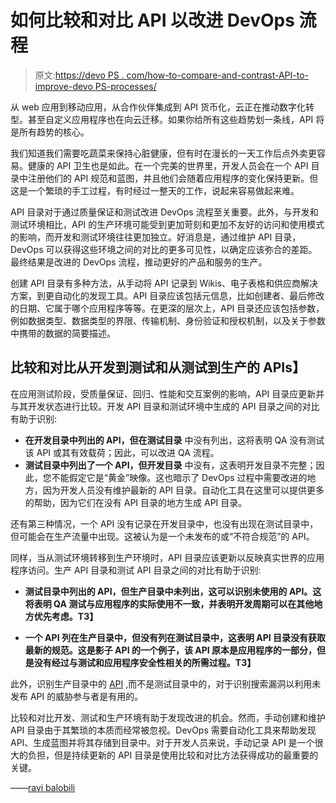 # 如何比较和对比 API 以改进 DevOps 流程

> 原文:[https://devo PS . com/how-to-compare-and-contrast-API-to-improve-devo PS-processes/](https://devops.com/how-to-compare-and-contrast-apis-to-improve-devops-processes/)

从 web 应用到移动应用，从合作伙伴集成到 API 货币化，云正在推动数字化转型。甚至自定义应用程序也在向云迁移。如果你给所有这些趋势划一条线，API 将是所有趋势的核心。

我们知道我们需要吃蔬菜来保持心脏健康，但有时在漫长的一天工作后点外卖更容易。健康的 API 卫生也是如此。在一个完美的世界里，开发人员会在一个 API 目录中注册他们的 API 规范和蓝图，并且他们会随着应用程序的变化保持更新。但这是一个繁琐的手工过程，有时经过一整天的工作，说起来容易做起来难。

API 目录对于通过质量保证和测试改进 DevOps 流程至关重要。此外，与开发和测试环境相比，API 的生产环境可能受到更加苛刻和更加不友好的访问和使用模式的影响，而开发和测试环境往往更加独立。好消息是，通过维护 API 目录，DevOps 可以获得这些环境之间的对比的更多可见性，以确定应该弥合的差距。最终结果是改进的 DevOps 流程，推动更好的产品和服务的生产。

创建 API 目录有多种方法，从手动将 API 记录到 Wikis、电子表格和供应商解决方案，到更自动化的发现工具。API 目录应该包括元信息，比如创建者、最后修改的日期、它属于哪个应用程序等等。在更深的层次上，API 目录还应该包括参数，例如数据类型、数据类型的界限、传输机制、身份验证和授权机制，以及关于参数中携带的数据的简要描述。

## **比较和对比从开发到测试和从测试到生产的 APIs】**

在应用测试阶段，受质量保证、回归、性能和交互案例的影响，API 目录应更新并与其开发状态进行比较。开发 API 目录和测试环境中生成的 API 目录之间的对比有助于识别:

*   **在开发目录中列出的 API，但在测试目录** 中没有列出，这将表明 QA 没有测试该 API 或其有效载荷；因此，可以改进 QA 流程。
*   **测试目录中列出了一个 API，但开发目录** 中没有，这表明开发目录不完整；因此，您不能假定它是“黄金”映像。这也暗示了 DevOps 过程中需要改进的地方，因为开发人员没有维护最新的 API 目录。自动化工具在这里可以提供更多的帮助，因为它们在没有 API 目录的地方生成 API 目录。

还有第三种情况，一个 API 没有记录在开发目录中，也没有出现在测试目录中，但可能会在生产流量中出现。这被认为是一个未发布的或“不符合规范”的 API。

同样，当从测试环境转移到生产环境时，API 目录应该更新以反映真实世界的应用程序访问。生产 API 目录和测试 API 目录之间的对比有助于识别:

*   **测试目录中列出的 API，但生产目录中未列出，这可以识别未使用的 API。这将表明 QA 测试与应用程序的实际使用不一致，并表明开发周期可以在其他地方优先考虑。T3】**

*   **一个 API 列在生产目录中，但没有列在测试目录中，这表明 API 目录没有获取最新的规范。这是影子 API 的一个例子，该 API 原本是应用程序的一部分，但是没有经过与测试和应用程序安全性相关的所需过程。T3】**

此外，识别生产目录中的 [API](https://devops.com/api-security-in-devops-are-we-too-comfortable/) ,而不是测试目录中的，对于识别搜索漏洞以利用未发布 API 的威胁参与者是有用的。

比较和对比开发、测试和生产环境有助于发现改进的机会。然而，手动创建和维护 API 目录由于其繁琐的本质而经常被忽视。DevOps 需要自动化工具来帮助发现 API、生成蓝图并将其存储到目录中。对于开发人员来说，手动记录 API 是一个很大的负担，但是持续更新的 API 目录是使用比较和对比方法获得成功的最重要的关键。

——[ravi balobili](https://devops.com/author/ravi-balupari/)